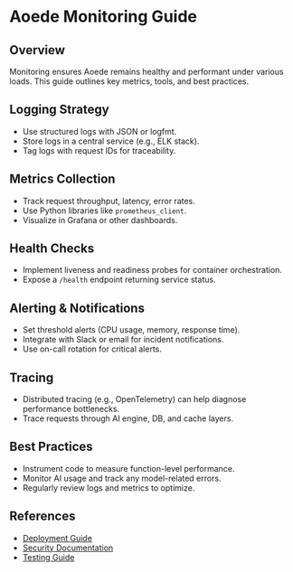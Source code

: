 
# Aoede Monitoring Guide

## Overview
Monitoring ensures Aoede remains healthy and performant under various loads. This guide outlines key metrics, tools, and best practices.

## Logging Strategy
- Use structured logs with JSON or logfmt.
- Store logs in a central service (e.g., ELK stack).
- Tag logs with request IDs for traceability.

## Metrics Collection
- Track request throughput, latency, error rates.
- Use Python libraries like `prometheus_client`.
- Visualize in Grafana or other dashboards.

## Health Checks
- Implement liveness and readiness probes for container orchestration.
- Expose a `/health` endpoint returning service status.

## Alerting & Notifications
- Set threshold alerts (CPU usage, memory, response time).
- Integrate with Slack or email for incident notifications.
- Use on-call rotation for critical alerts.

## Tracing
- Distributed tracing (e.g., OpenTelemetry) can help diagnose performance bottlenecks.
- Trace requests through AI engine, DB, and cache layers.

## Best Practices
- Instrument code to measure function-level performance.
- Monitor AI usage and track any model-related errors.
- Regularly review logs and metrics to optimize.

## References
- [Deployment Guide](../deployment/README.md)
- [Security Documentation](../security/README.md)
- [Testing Guide](../testing/README.md)